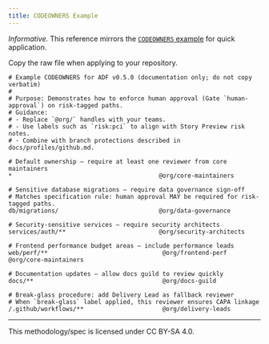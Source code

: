 ```yaml
---
title: CODEOWNERS Example
---
```


_Informative._ This reference mirrors the [`CODEOWNERS` example](codeowners.example) for quick application.

Copy the raw file when applying to your repository.

```text
# Example CODEOWNERS for ADF v0.5.0 (documentation only; do not copy verbatim)
#
# Purpose: Demonstrates how to enforce human approval (Gate `human-approval`) on risk-tagged paths.
# Guidance:
# - Replace `@org/` handles with your teams.
# - Use labels such as `risk:pci` to align with Story Preview risk notes.
# - Combine with branch protections described in docs/profiles/github.md.

# Default ownership — require at least one reviewer from core maintainers
*                                         @org/core-maintainers

# Sensitive database migrations — require data governance sign-off
# Matches specification rule: human approval MAY be required for risk-tagged paths.
db/migrations/                            @org/data-governance

# Security-sensitive services — require security architects
services/auth/**                          @org/security-architects

# Frontend performance budget areas — include performance leads
web/perf/**                                @org/frontend-perf @org/core-maintainers

# Documentation updates — allow docs guild to review quickly
docs/**                                    @org/docs-guild

# Break-glass procedure: add Delivery Lead as fallback reviewer
# When `break-glass` label applied, this reviewer ensures CAPA linkage
/.github/workflows/**                      @org/delivery-leads
```


---

This methodology/spec is licensed under CC BY-SA 4.0.
